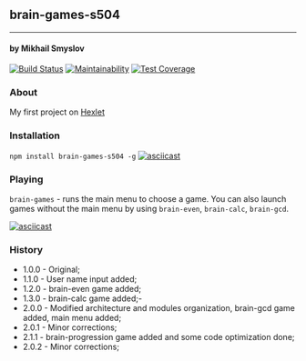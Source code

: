 ## brain-games-s504
______________________
#### by Mikhail Smyslov

[![Build Status](https://travis-ci.com/mikhailsmyslov/project-lvl1-s504.svg?branch=master)](https://travis-ci.com/mikhailsmyslov/project-lvl1-s504)
[![Maintainability](https://api.codeclimate.com/v1/badges/a99a88d28ad37a79dbf6/maintainability)](https://codeclimate.com/github/codeclimate/codeclimate/maintainability)
[![Test Coverage](https://api.codeclimate.com/v1/badges/a99a88d28ad37a79dbf6/test_coverage)](https://codeclimate.com/github/codeclimate/codeclimate/test_coverage)

### About
My first project on [Hexlet](https://ru.hexlet.io)

### Installation
`npm install brain-games-s504 -g`
[![asciicast](https://asciinema.org/a/5xxnUPMvFUOvRKvUNOsVmmvKB.svg)](https://asciinema.org/a/5xxnUPMvFUOvRKvUNOsVmmvKB)

### Playing
`brain-games` - runs the main menu to choose a game.
You can also launch games without the main menu by using `brain-even`, `brain-calc`, `brain-gcd`.

[![asciicast](https://asciinema.org/a/2aonhj9No3Vy6UcN1xnlu6aMV.svg)](https://asciinema.org/a/2aonhj9No3Vy6UcN1xnlu6aMV)

### History
- 1.0.0 - Original;
- 1.1.0 - User name input added;
- 1.2.0 - brain-even game added;
- 1.3.0 - brain-calc game added;-
- 2.0.0 - Modified architecture and modules organization, brain-gcd game added, main menu added;
- 2.0.1 - Minor corrections;
- 2.1.1 - brain-progression game added and some code optimization done;
- 2.0.2 - Minor corrections;